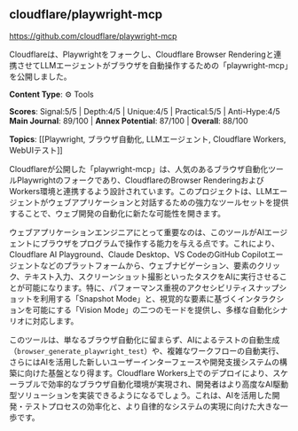 ## cloudflare/playwright-mcp

https://github.com/cloudflare/playwright-mcp

Cloudflareは、Playwrightをフォークし、Cloudflare Browser Renderingと連携させてLLMエージェントがブラウザを自動操作するための「playwright-mcp」を公開しました。

**Content Type**: ⚙️ Tools

**Scores**: Signal:5/5 | Depth:4/5 | Unique:4/5 | Practical:5/5 | Anti-Hype:4/5
**Main Journal**: 89/100 | **Annex Potential**: 87/100 | **Overall**: 88/100

**Topics**: [[Playwright, ブラウザ自動化, LLMエージェント, Cloudflare Workers, WebUIテスト]]

Cloudflareが公開した「playwright-mcp」は、人気のあるブラウザ自動化ツールPlaywrightのフォークであり、CloudflareのBrowser RenderingおよびWorkers環境と連携するよう設計されています。このプロジェクトは、LLMエージェントがウェブアプリケーションと対話するための強力なツールセットを提供することで、ウェブ開発の自動化に新たな可能性を開きます。

ウェブアプリケーションエンジニアにとって重要なのは、このツールがAIエージェントにブラウザをプログラムで操作する能力を与える点です。これにより、Cloudflare AI Playground、Claude Desktop、VS CodeのGitHub Copilotエージェントなどのプラットフォームから、ウェブナビゲーション、要素のクリック、テキスト入力、スクリーンショット撮影といったタスクをAIに実行させることが可能になります。特に、パフォーマンス重視のアクセシビリティスナップショットを利用する「Snapshot Mode」と、視覚的な要素に基づくインタラクションを可能にする「Vision Mode」の二つのモードを提供し、多様な自動化シナリオに対応します。

このツールは、単なるブラウザ自動化に留まらず、AIによるテストの自動生成（`browser_generate_playwright_test`）や、複雑なワークフローの自動実行、さらにはAIを活用した新しいユーザーインターフェースや開発支援システムの構築に向けた基盤となり得ます。Cloudflare Workers上でのデプロイにより、スケーラブルで効率的なブラウザ自動化環境が実現され、開発者はより高度なAI駆動型ソリューションを実装できるようになるでしょう。これは、AIを活用した開発・テストプロセスの効率化と、より自律的なシステムの実現に向けた大きな一歩です。